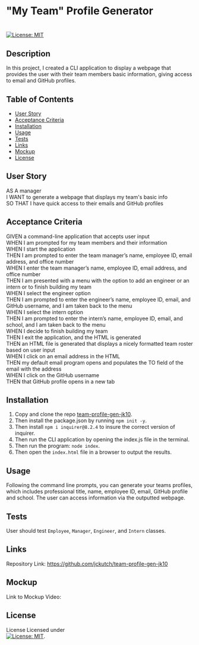 # "My Team" Profile Generator
# 
 
 [![License: MIT](https://img.shields.io/badge/License-MIT-yellow.svg)](https://mit-license.org/)

## Description
In this project, I created a CLI application to display a webpage that provides the user with their team members basic information, giving access to email and GitHub profiles.

## Table of Contents

  * [User Story](#userstory)
  * [Acceptance Criteria](#acceptance)
  * [Installation](#installation)
  * [Usage](#usage)
  * [Tests](#tests)
  * [Links](#links)
  * [Mockup](#mockup)
  * [License](#license)


## User Story
  <a name="userstory"></a>
AS A manager<br />
I WANT to generate a webpage that displays my team's basic info<br />
SO THAT I have quick access to their emails and GitHub profiles<br />


## Acceptance Criteria
  <a name="acceptance"></a>
GIVEN a command-line application that accepts user input<br />
WHEN I am prompted for my team members and their information<br />
WHEN I start the application<br />
THEN I am prompted to enter the team manager’s name, employee ID, email address, and office number<br />
WHEN I enter the team manager’s name, employee ID, email address, and office number<br />
THEN I am presented with a menu with the option to add an engineer or an intern or to finish building my team<br />
WHEN I select the engineer option<br />
THEN I am prompted to enter the engineer’s name, employee ID, email, and GitHub username, and I am taken back to the menu<br />
WHEN I select the intern option<br />
THEN I am prompted to enter the intern’s name, employee ID, email, and school, and I am taken back to the menu<br />
WHEN I decide to finish building my team<br />
THEN I exit the application, and the HTML is generated<br />
THEN an HTML file is generated that displays a nicely formatted team roster based on user input<br />
WHEN I click on an email address in the HTML<br />
THEN my default email program opens and populates the TO field of the email with the address<br />
WHEN I click on the GitHub username<br />
THEN that GitHub profile opens in a new tab<br />


## Installation 
  <a name="installation"></a>
1) Copy and clone the repo [team-profile-gen-jk10](https://github.com/jckutch/team-profile-gen-jk10). <br />
2) Then install the package.json by running `npm init -y`. <br />
3) Then install `npm i inquirer@8.2.4` to insure the correct version of inquirer. <br />
4) Then run the CLI application by opening the index.js file in the terminal.
5) Then run the program: `node index`.
6) Then open the `index.html` file in a browser to output the results.



## Usage
  <a name="usage"></a>
Following the command line prompts, you can generate your teams profiles, which includes professional title, name, employee ID, email, GitHub profile and school.  The user can access information via the outputted webpage.


## Tests
  <a name="tests"></a>
User should test `Employee`, `Manager`, `Engineer`, and `Intern` classes.


## Links
  <a name="links"></a>
Repository Link:  https://github.com/jckutch/team-profile-gen-jk10


## Mockup
  <a name="mockup"></a>
Link to Mockup Video: 


## License 
  <a name="license"></a> License
Licensed under <br /> [![License: MIT](https://img.shields.io/badge/License-MIT-yellow.svg)](https://mit-license.org/).
